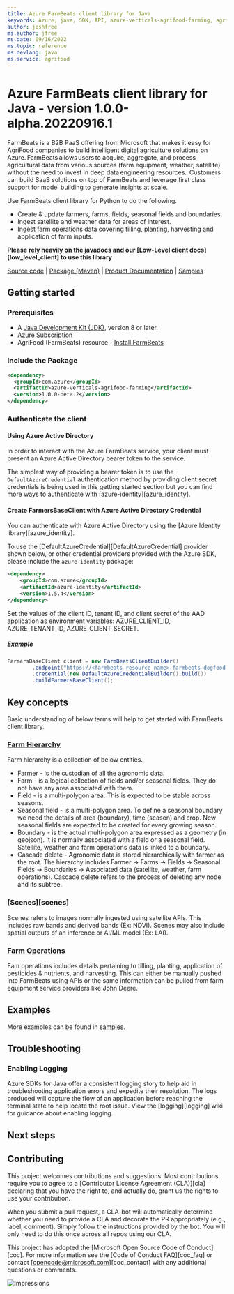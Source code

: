 ```yaml
---
title: Azure FarmBeats client library for Java
keywords: Azure, java, SDK, API, azure-verticals-agrifood-farming, agrifood
author: joshfree
ms.author: jfree
ms.date: 09/16/2022
ms.topic: reference
ms.devlang: java
ms.service: agrifood
---
```

# Azure FarmBeats client library for Java - version 1.0.0-alpha.20220916.1 


FarmBeats is a B2B PaaS offering from Microsoft that makes it easy for AgriFood companies to build intelligent digital agriculture solutions on Azure. FarmBeats allows users to acquire, aggregate, and process agricultural data from various sources (farm equipment, weather, satellite) without the need to invest in deep data engineering resources.  Customers can build SaaS solutions on top of FarmBeats and leverage first class support for model building to generate insights at scale.

Use FarmBeats client library for Python to do the following. 

- Create & update farmers, farms, fields, seasonal fields and boundaries.
- Ingest satellite and weather data for areas of interest.
- Ingest farm operations data covering tilling, planting, harvesting and application of farm inputs.

**Please rely heavily on the javadocs and our [Low-Level client docs][low_level_client] to use this library**

[Source code][source_code] | [Package (Maven)][package] | [Product Documentation][product_documentation] | [Samples][samples_readme]

## Getting started

### Prerequisites

- A [Java Development Kit (JDK)][jdk_link], version 8 or later.
- [Azure Subscription][azure_subscription]
- AgriFood (FarmBeats) resource - [Install FarmBeats][install_farmbeats]

### Include the Package

[//]: # ({x-version-update-start;com.azure:azure-verticals-agrifood-farming;current})
```xml
<dependency>
  <groupId>com.azure</groupId>
  <artifactId>azure-verticals-agrifood-farming</artifactId>
  <version>1.0.0-beta.2</version>
</dependency>
```
[//]: # ({x-version-update-end})

### Authenticate the client

#### Using Azure Active Directory

In order to interact with the Azure FarmBeats service, your client must present an Azure Active Directory bearer token to the service.

The simplest way of providing a bearer token is to use the `DefaultAzureCredential` authentication method by providing client secret credentials is being used in this getting started section but you can find more ways to authenticate with [azure-identity][azure_identity].

#### Create FarmersBaseClient with Azure Active Directory Credential

You can authenticate with Azure Active Directory using the [Azure Identity library][azure_identity].

To use the [DefaultAzureCredential][DefaultAzureCredential] provider shown below, or other credential providers provided with the Azure SDK, please include the `azure-identity` package:

[//]: # ({x-version-update-start;com.azure:azure-identity;dependency})
```xml
<dependency>
    <groupId>com.azure</groupId>
    <artifactId>azure-identity</artifactId>
    <version>1.5.4</version>
</dependency>
```

Set the values of the client ID, tenant ID, and client secret of the AAD application as environment variables: AZURE_CLIENT_ID, AZURE_TENANT_ID, AZURE_CLIENT_SECRET.

##### Example
```java readme-sample-createFarmersBaseClient
FarmersBaseClient client = new FarmBeatsClientBuilder()
        .endpoint("https://<farmbeats resource name>.farmbeats-dogfood.azure.net")
        .credential(new DefaultAzureCredentialBuilder().build())
        .buildFarmersBaseClient();
```

## Key concepts

Basic understanding of below terms will help to get started with FarmBeats client library.

### [Farm Hierarchy][farm_hierarchy]
Farm hierarchy is a collection of below entities.
- Farmer - is the custodian of all the agronomic data.
- Farm - is a logical collection of fields and/or seasonal fields. They do not have any area associated with them.
- Field - is a multi-polygon area. This is expected to be stable across seasons.
- Seasonal field - is a multi-polygon area. To define a seasonal boundary we need the details of area (boundary), time (season) and crop. New seasonal fields are expected to be created for every growing season.
- Boundary - is the actual multi-polygon area expressed as a geometry (in geojson). It is normally associated with a field or a seasonal field. Satellite, weather and farm operations data is linked to a boundary.
- Cascade delete - Agronomic data is stored hierarchically with farmer as the root. The hierarchy includes Farmer -> Farms -> Fields -> Seasonal Fields -> Boundaries -> Associated data (satellite, weather, farm operations). Cascade delete refers to the process of deleting any node and its subtree. 

### [Scenes][scenes]
Scenes refers to images normally ingested using satellite APIs. This includes raw bands and derived bands (Ex: NDVI). Scenes may also include spatial outputs of an inference or AI/ML model (Ex: LAI).

### [Farm Operations][farm_operations_docs]
Fam operations includes details pertaining to tilling, planting, application of pesticides & nutrients, and harvesting. This can either be manually pushed into FarmBeats using APIs or the same information can be pulled from farm equipment service providers like John Deere. 

## Examples
More examples can be found in [samples][samples_code].

## Troubleshooting

### Enabling Logging

Azure SDKs for Java offer a consistent logging story to help aid in troubleshooting application errors and expedite
their resolution. The logs produced will capture the flow of an application before reaching the terminal state to help
locate the root issue. View the [logging][logging] wiki for guidance about enabling logging.

## Next steps

## Contributing

This project welcomes contributions and suggestions. Most contributions require you to agree to a [Contributor License Agreement (CLA)][cla] declaring that you have the right to, and actually do, grant us the rights to use your contribution.

When you submit a pull request, a CLA-bot will automatically determine whether you need to provide a CLA and decorate the PR appropriately (e.g., label, comment). Simply follow the instructions provided by the bot. You will only need to do this once across all repos using our CLA.

This project has adopted the [Microsoft Open Source Code of Conduct][coc]. For more information see the [Code of Conduct FAQ][coc_faq] or contact [opencode@microsoft.com][coc_contact] with any additional questions or comments.

<!-- LINKS -->
[samples]: src/samples/java/com/azure/verticals/agrifood/farming
[source_code]: https://github.com/Azure/azure-sdk-for-java/blob/main/sdk/agrifood/azure-verticals-agrifood-farming/src
[samples_code]: https://github.com/Azure/azure-sdk-for-java/blob/main/sdk/agrifood/azure-verticals-agrifood-farming/src/samples/
[azure_subscription]: https://azure.microsoft.com/free/
[product_documentation]: https://aka.ms/FarmBeatsProductDocumentationPaaS
[azure_portal]: https://portal.azure.com
[jdk_link]: /java/azure/jdk/?view=azure-java-stable
[package]: https://mvnrepository.com/artifact/com.azure/azure-verticals-agrifood-farming
[samples_readme]: https://github.com/Azure/azure-sdk-for-java/tree/main/sdk/agrifood/azure-verticals-agrifood-farming/src/samples/README.md
[farm_hierarchy]: https://aka.ms/FarmBeatsFarmHierarchyDocs
[farm_operations_docs]: https://aka.ms/FarmBeatsFarmOperationsDocumentation
[install_farmbeats]: https://aka.ms/FarmBeatsInstallDocumentationPaaS

![Impressions](https://azure-sdk-impressions.azurewebsites.net/api/impressions/azure-sdk-for-java%2Fsdk%2Fagrifood%2Fazure-verticals-agrifood-farming%2FREADME.png)

